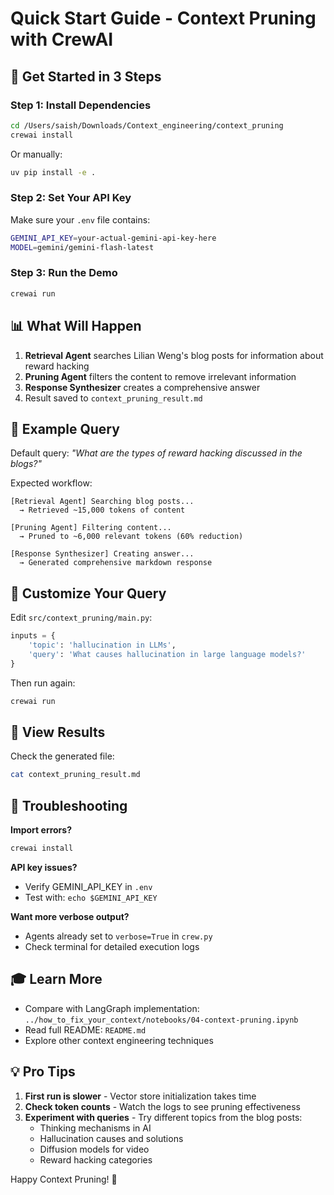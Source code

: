 # Quick Start Guide - Context Pruning with CrewAI

## 🚀 Get Started in 3 Steps

### Step 1: Install Dependencies

```bash
cd /Users/saish/Downloads/Context_engineering/context_pruning
crewai install
```

Or manually:
```bash
uv pip install -e .
```

### Step 2: Set Your API Key

Make sure your `.env` file contains:
```bash
GEMINI_API_KEY=your-actual-gemini-api-key-here
MODEL=gemini/gemini-flash-latest
```

### Step 3: Run the Demo

```bash
crewai run
```

## 📊 What Will Happen

1. **Retrieval Agent** searches Lilian Weng's blog posts for information about reward hacking
2. **Pruning Agent** filters the content to remove irrelevant information
3. **Response Synthesizer** creates a comprehensive answer
4. Result saved to `context_pruning_result.md`

## 🎯 Example Query

Default query: *"What are the types of reward hacking discussed in the blogs?"*

Expected workflow:
```
[Retrieval Agent] Searching blog posts...
  → Retrieved ~15,000 tokens of content

[Pruning Agent] Filtering content...
  → Pruned to ~6,000 relevant tokens (60% reduction)

[Response Synthesizer] Creating answer...
  → Generated comprehensive markdown response
```

## 🔧 Customize Your Query

Edit `src/context_pruning/main.py`:

```python
inputs = {
    'topic': 'hallucination in LLMs',
    'query': 'What causes hallucination in large language models?'
}
```

Then run again:
```bash
crewai run
```

## 📝 View Results

Check the generated file:
```bash
cat context_pruning_result.md
```

## 🐛 Troubleshooting

**Import errors?**
```bash
crewai install
```

**API key issues?**
- Verify GEMINI_API_KEY in `.env`
- Test with: `echo $GEMINI_API_KEY`

**Want more verbose output?**
- Agents already set to `verbose=True` in `crew.py`
- Check terminal for detailed execution logs

## 🎓 Learn More

- Compare with LangGraph implementation: `../how_to_fix_your_context/notebooks/04-context-pruning.ipynb`
- Read full README: `README.md`
- Explore other context engineering techniques

## 💡 Pro Tips

1. **First run is slower** - Vector store initialization takes time
2. **Check token counts** - Watch the logs to see pruning effectiveness
3. **Experiment with queries** - Try different topics from the blog posts:
   - Thinking mechanisms in AI
   - Hallucination causes and solutions
   - Diffusion models for video
   - Reward hacking categories

Happy Context Pruning! 🎉

